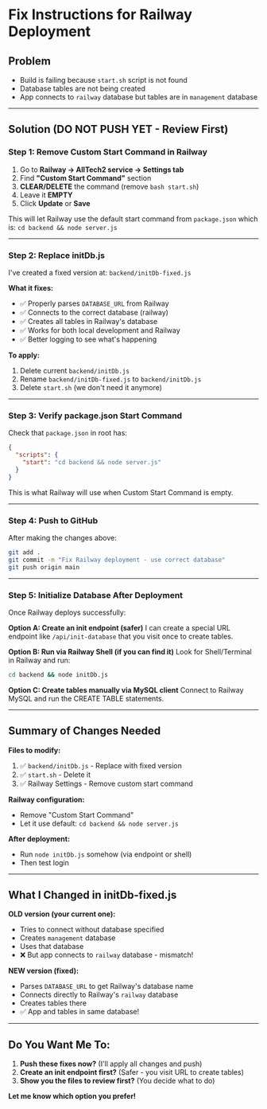 # Fix Instructions for Railway Deployment

## Problem
- Build is failing because `start.sh` script is not found
- Database tables are not being created
- App connects to `railway` database but tables are in `management` database

---

## Solution (DO NOT PUSH YET - Review First)

### Step 1: Remove Custom Start Command in Railway

1. Go to **Railway → AllTech2 service → Settings tab**
2. Find **"Custom Start Command"** section
3. **CLEAR/DELETE** the command (remove `bash start.sh`)
4. Leave it **EMPTY**
5. Click **Update** or **Save**

This will let Railway use the default start command from `package.json` which is: `cd backend && node server.js`

---

### Step 2: Replace initDb.js

I've created a fixed version at: `backend/initDb-fixed.js`

**What it fixes:**
- ✅ Properly parses `DATABASE_URL` from Railway
- ✅ Connects to the correct database (railway)
- ✅ Creates all tables in Railway's database
- ✅ Works for both local development and Railway
- ✅ Better logging to see what's happening

**To apply:**
1. Delete current `backend/initDb.js`
2. Rename `backend/initDb-fixed.js` to `backend/initDb.js`
3. Delete `start.sh` (we don't need it anymore)

---

### Step 3: Verify package.json Start Command

Check that `package.json` in root has:

```json
{
  "scripts": {
    "start": "cd backend && node server.js"
  }
}
```

This is what Railway will use when Custom Start Command is empty.

---

### Step 4: Push to GitHub

After making the changes above:

```bash
git add .
git commit -m "Fix Railway deployment - use correct database"
git push origin main
```

---

### Step 5: Initialize Database After Deployment

Once Railway deploys successfully:

**Option A: Create an init endpoint (safer)**
I can create a special URL endpoint like `/api/init-database` that you visit once to create tables.

**Option B: Run via Railway Shell (if you can find it)**
Look for Shell/Terminal in Railway and run:
```bash
cd backend && node initDb.js
```

**Option C: Create tables manually via MySQL client**
Connect to Railway MySQL and run the CREATE TABLE statements.

---

## Summary of Changes Needed

**Files to modify:**
1. ✅ `backend/initDb.js` - Replace with fixed version
2. ✅ `start.sh` - Delete it
3. ✅ Railway Settings - Remove custom start command

**Railway configuration:**
- Remove "Custom Start Command"
- Let it use default: `cd backend && node server.js`

**After deployment:**
- Run `node initDb.js` somehow (via endpoint or shell)
- Then test login

---

## What I Changed in initDb-fixed.js

**OLD version (your current one):**
- Tries to connect without database specified
- Creates `management` database
- Uses that database
- ❌ But app connects to `railway` database - mismatch!

**NEW version (fixed):**
- Parses `DATABASE_URL` to get Railway's database name
- Connects directly to Railway's `railway` database
- Creates tables there
- ✅ App and tables in same database!

---

## Do You Want Me To:

1. **Push these fixes now?** (I'll apply all changes and push)
2. **Create an init endpoint first?** (Safer - you visit URL to create tables)
3. **Show you the files to review first?** (You decide what to do)

**Let me know which option you prefer!**
